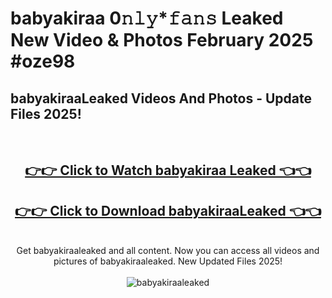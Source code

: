 # babyakiraa 0𝚗𝚕𝚢*𝚏𝚊𝚗𝚜 Leaked New Video & Photos February 2025 #oze98

<h2>babyakiraaLeaked Videos And Photos - Update Files 2025!</h2>
<br>
<div align="center">
<h2><a href="https://mediaupload.pro?title=babyakiraa&ref=11F" rel="nofollow">👉👉 Click to Watch babyakiraa Leaked 👈👈</a></h2>
<h2><a href="https://mediaupload.pro?title=babyakiraa&ref=11F" rel="nofollow">👉👉 Click to Download babyakiraaLeaked 👈👈</a></h2>
<br>
Get babyakiraaleaked and all content. Now you can access all videos and pictures of babyakiraaleaked. New Updated Files 2025!
<br>
<br>
<a href="https://mediaupload.pro?title=babyakiraa&ref=11F" rel="nofollow" data-target="animated-image.originalLink"><img src="https://i.ibb.co/Gkj2r4b/banner.png" alt="babyakiraaleaked" style="max-width: 100%; display: inline-block;" data-target="animated-image.originalImage"></a>
</div>
<br>

